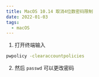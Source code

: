 ```yaml
---
title: MacOS 10.14 取消4位数密码限制
date: 2022-01-03
tags:
  - macOS
---
```



1. 打开终端输入

```bash
pwpolicy -clearaccountpolicies
```

2. 然后 `passwd` 可以更改密码
